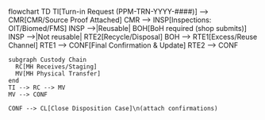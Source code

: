 flowchart TD
    TI[Turn-in Request (PPM-TRN-YYYY-####)] --> CMR[CMR/Source Proof Attached]
    CMR --> INSP[Inspections: OIT/Biomed/FMS]
    INSP -->|Reusable| BOH[BoH required (shop submits)]
    INSP -->|Not reusable| RTE2[Recycle/Disposal]
    BOH --> RTE1[Excess/Reuse Channel]
    RTE1 --> CONF[Final Confirmation & Update]
    RTE2 --> CONF

    subgraph Custody Chain
      RC[MH Receives/Staging]
      MV[MH Physical Transfer]
    end
    TI --> RC --> MV
    MV --> CONF

    CONF --> CL[Close Disposition Case]\n(attach confirmations)
